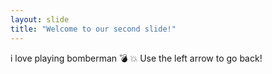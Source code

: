 ```yaml
---
layout: slide
title: "Welcome to our second slide!"
---
```

i love playing bomberman :bomb: :boom:
Use the left arrow to go back!